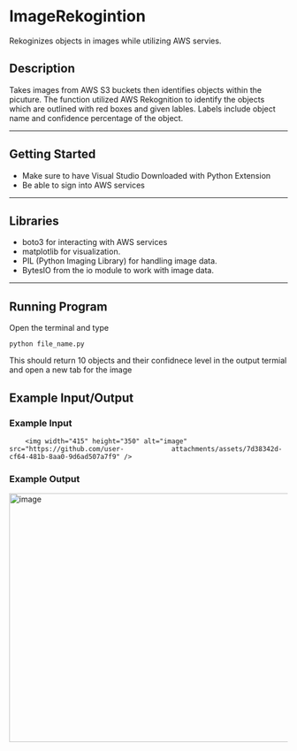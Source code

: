 # ImageRekogintion
Rekoginizes objects in images while utilizing AWS servies.

## Description
Takes images from AWS S3 buckets then identifies objects within the picuture. The function utilized AWS Rekognition to identify the objects which are outlined with red boxes and given lables. Labels include object name and confidence percentage of the object.

---

## Getting Started
- Make sure to have Visual Studio Downloaded with Python Extension
- Be able to sign into AWS services

--- 

## Libraries

- boto3 for interacting with AWS services
- matplotlib for visualization.
- PIL (Python Imaging Library) for handling image data.
- BytesIO from the io module to work with image data.

--- 

## Running Program
Open the terminal and type

    python file_name.py

This should return 10 objects and their confidnece level in the output termial and open a new tab for the image

## Example Input/Output

### Example Input

        <img width="415" height="350" alt="image" src="https://github.com/user-            attachments/assets/7d38342d-cf64-481b-8aa0-9d6ad507a7f9" />

### Example Output

<img width="600" height="450" alt="image" src="https://github.com/user-attachments/assets/20b9cfc8-ad8a-475c-8227-2e73a2886257" />


